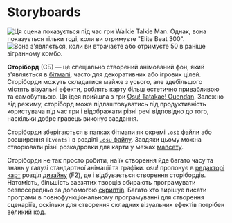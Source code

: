 # Storyboards
 
![Ця сцена показується під час гри Walkie Talkie Man. Однак, вона показується тільки тоді, коли ви отримуєте "Elite Beat 300".](img/Sbpassing.png "This scene is shown while playing Walkie Talkie Man. However, it is only shown when you get an Elite Beat 300.")
![Вона з'являється, коли ви втрачаєте або отримуєте 50 в раніше зігранному комбо.](img/Sbfailing.png "This is shown when you missed or got a 50 in the previously played combo.")

**Сторіборд** (СБ) — це спеціально створений анімований фон, який з'являється в [бітмапі](/wiki/Beatmap), часто для декоративних або ігрових цілей. Сторіборди можуть складатися майже з усього, але здебільшого містять візуальні ефекти, роблять карту більш естетично привабливою та самобутньою. Ця ідея прийшла з гри [Osu! Tatakae! Ouendan](/wiki/Glossary#ouendan). Залежно від режиму, сторіборд може підлаштовуватись під продуктивність користувача під час гри і відображати різні речі відповідно до того, наскільки добре гравець виконує завдання.

Сторіборди зберігаються в папках бітмапи як окремі [`.osb` файли](/wiki/osu!_File_Formats/Osb_(file_format)) або розширення `[Events]` в розділі [`.osu` файлу](/wiki/osu!_File_Formats/Osu_(file_format)). Завдяки цьому можна створювати різні розкадровки для карти у межах [мапсету](/wiki/Glossary#beatmapset).

Сторіборди не так просто робити, на їх створення йде багато часу та знань у галузі стандартної анімації та графіки. osu! пропонує в [редакторі карт](/wiki/Beatmap_Editor) розділ [дизайну](/wiki/Beatmap_Editor/Design) (F2), де і відбувається створення сторібордів. Натомість, більшість завзятих творців обирають програмувати безпосередньо за допомогою [скриптів](/wiki/Storyboard_Scripting). Багато хто вирішує писати програми в повнофункціональному програмуванні для створення сценаріїв, оскільки для створення складних візуальних ефектів потрібен великий код.
